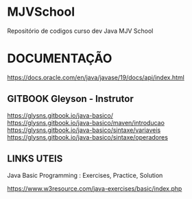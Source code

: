 # MJVSchool </br>
Repositório de codigos curso dev Java MJV School </br>

# DOCUMENTAÇÃO </br>

https://docs.oracle.com/en/java/javase/19/docs/api/index.html </br>

## GITBOOK Gleyson - Instrutor </br> 

https://glysns.gitbook.io/java-basico/ </br>
https://glysns.gitbook.io/java-basico/maven/introducao </br>
https://glysns.gitbook.io/java-basico/sintaxe/variaveis </br>
https://glysns.gitbook.io/java-basico/sintaxe/operadores </br>

## LINKS UTEIS
 Java Basic Programming : Exercises, Practice, Solution </br>
 
https://www.w3resource.com/java-exercises/basic/index.php
